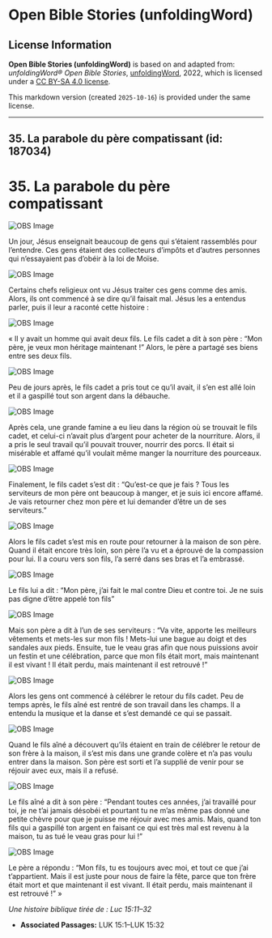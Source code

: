 # Open Bible Stories (unfoldingWord)

## License Information

**Open Bible Stories (unfoldingWord)** is based on and adapted from: _unfoldingWord® Open Bible Stories_, [unfoldingWord](https://unfoldingword.org/utw), 2022, which is licensed under a [CC BY-SA 4.0 license](https://creativecommons.org/licenses/by-sa/4.0/legalcode.en).

This markdown version (created `2025-10-16`) is provided under the same license.



--------------------------------

## 35. La parabole du père compatissant (id: 187034)

35\. La parabole du père compatissant
=====================================

![OBS Image](https://cdn.aquifer.bible/aquifer-content/resources/UWOBS/jpg/360px/obs-en-35-01.jpg)

Un jour, Jésus enseignait beaucoup de gens qui s’étaient rassemblés pour l’entendre. Ces gens étaient des collecteurs d’impôts et d’autres personnes qui n’essayaient pas d’obéir à la loi de Moïse.

![OBS Image](https://cdn.aquifer.bible/aquifer-content/resources/UWOBS/jpg/360px/obs-en-35-02.jpg)

Certains chefs religieux ont vu Jésus traiter ces gens comme des amis. Alors, ils ont commencé à se dire qu’il faisait mal. Jésus les a entendus parler, puis il leur a raconté cette histoire :

![OBS Image](https://cdn.aquifer.bible/aquifer-content/resources/UWOBS/jpg/360px/obs-en-35-03.jpg)

« Il y avait un homme qui avait deux fils. Le fils cadet a dit à son père : “Mon père, je veux mon héritage maintenant !” Alors, le père a partagé ses biens entre ses deux fils.

![OBS Image](https://cdn.aquifer.bible/aquifer-content/resources/UWOBS/jpg/360px/obs-en-35-04.jpg)

Peu de jours après, le fils cadet a pris tout ce qu’il avait, il s’en est allé loin et il a gaspillé tout son argent dans la débauche.

![OBS Image](https://cdn.aquifer.bible/aquifer-content/resources/UWOBS/jpg/360px/obs-en-35-05.jpg)

Après cela, une grande famine a eu lieu dans la région où se trouvait le fils cadet, et celui\-ci n’avait plus d’argent pour acheter de la nourriture. Alors, il a pris le seul travail qu’il pouvait trouver, nourrir des porcs. Il était si misérable et affamé qu’il voulait même manger la nourriture des pourceaux.

![OBS Image](https://cdn.aquifer.bible/aquifer-content/resources/UWOBS/jpg/360px/obs-en-35-06.jpg)

Finalement, le fils cadet s’est dit : “Qu’est\-ce que je fais ? Tous les serviteurs de mon père ont beaucoup à manger, et je suis ici encore affamé. Je vais retourner chez mon père et lui demander d’être un de ses serviteurs.”

![OBS Image](https://cdn.aquifer.bible/aquifer-content/resources/UWOBS/jpg/360px/obs-en-35-07.jpg)

Alors le fils cadet s’est mis en route pour retourner à la maison de son père. Quand il était encore très loin, son père l’a vu et a éprouvé de la compassion pour lui. Il a couru vers son fils, l’a serré dans ses bras et l’a embrassé.

![OBS Image](https://cdn.aquifer.bible/aquifer-content/resources/UWOBS/jpg/360px/obs-en-35-08.jpg)

Le fils lui a dit : “Mon père, j’ai fait le mal contre Dieu et contre toi. Je ne suis pas digne d’être appelé ton fils”

![OBS Image](https://cdn.aquifer.bible/aquifer-content/resources/UWOBS/jpg/360px/obs-en-35-09.jpg)

Mais son père a dit à l’un de ses serviteurs : “Va vite, apporte les meilleurs vêtements et mets\-les sur mon fils ! Mets\-lui une bague au doigt et des sandales aux pieds. Ensuite, tue le veau gras afin que nous puissions avoir un festin et une célébration, parce que mon fils était mort, mais maintenant il est vivant ! Il était perdu, mais maintenant il est retrouvé !”

![OBS Image](https://cdn.aquifer.bible/aquifer-content/resources/UWOBS/jpg/360px/obs-en-35-10.jpg)

Alors les gens ont commencé à célébrer le retour du fils cadet. Peu de temps après, le fils aîné est rentré de son travail dans les champs. Il a entendu la musique et la danse et s’est demandé ce qui se passait.

![OBS Image](https://cdn.aquifer.bible/aquifer-content/resources/UWOBS/jpg/360px/obs-en-35-11.jpg)

Quand le fils aîné a découvert qu’ils étaient en train de célébrer le retour de son frère à la maison, il s’est mis dans une grande colère et n’a pas voulu entrer dans la maison. Son père est sorti et l’a supplié de venir pour se réjouir avec eux, mais il a refusé.

![OBS Image](https://cdn.aquifer.bible/aquifer-content/resources/UWOBS/jpg/360px/obs-en-35-12.jpg)

Le fils aîné a dit à son père : “Pendant toutes ces années, j’ai travaillé pour toi, je ne t’ai jamais désobéi et pourtant tu ne m’as même pas donné une petite chèvre pour que je puisse me réjouir avec mes amis. Mais, quand ton fils qui a gaspillé ton argent en faisant ce qui est très mal est revenu à la maison, tu as tué le veau gras pour lui !”

![OBS Image](https://cdn.aquifer.bible/aquifer-content/resources/UWOBS/jpg/360px/obs-en-35-13.jpg)

Le père a répondu : “Mon fils, tu es toujours avec moi, et tout ce que j’ai t’appartient. Mais il est juste pour nous de faire la fête, parce que ton frère était mort et que maintenant il est vivant. Il était perdu, mais maintenant il est retrouvé !” »

*Une histoire biblique tirée de : Luc 15:11–32*

* **Associated Passages:** LUK 15:1–LUK 15:32

